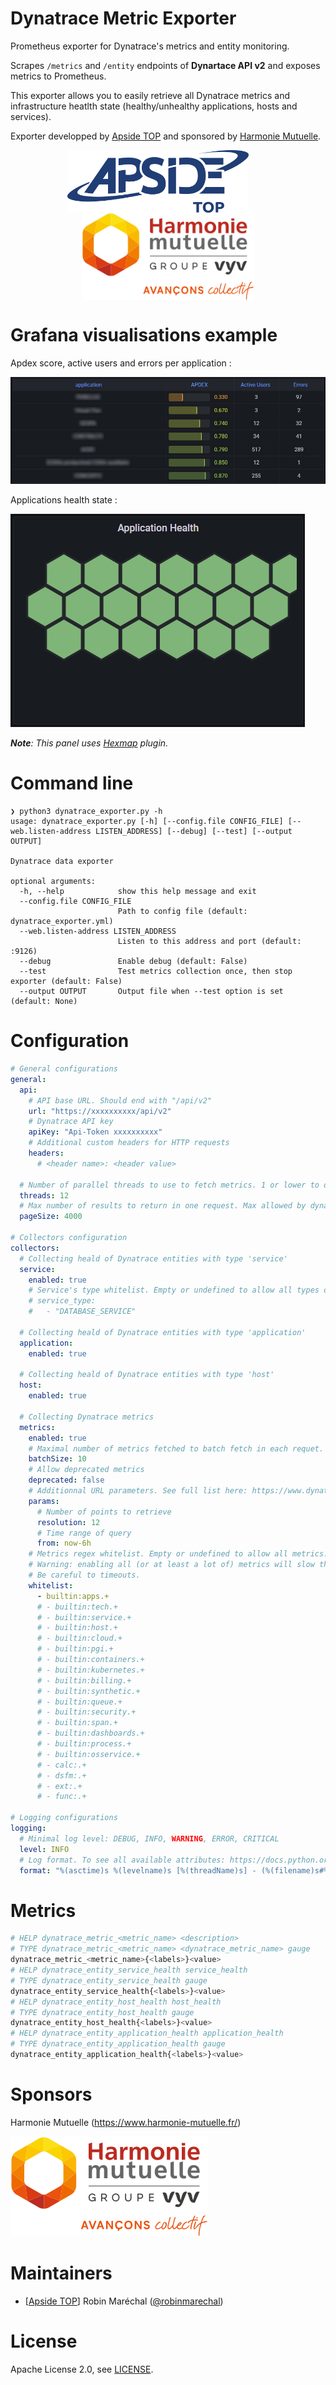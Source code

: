 # Dynatrace Metric Exporter

Prometheus exporter for Dynatrace's metrics and entity monitoring.

Scrapes `/metrics` and `/entity` endpoints of **Dynartace API v2** and exposes metrics to Prometheus.

This exporter allows you to easily retrieve all Dynatrace metrics and infrastructure heatlth state (healthy/unhealthy applications, hosts and services).

Exporter developped by [Apside TOP](https://www.apside.com/) and sponsored by [Harmonie Mutuelle](https://www.harmonie-mutuelle.fr/).


<div align="center">
  <img alt="Apside TOP" src="assets/logo_apside_top.png" height="100" align="center" />
  &emsp;&emsp;
  <img alt="Harmonie Mutuelle" src="assets/logo_hm.svg" height="140" align="center" />
</div>

# Grafana visualisations example 

Apdex score, active users and errors per application :

![Grafana Table](assets/grafana_table_apdex.png?raw=true "Apdex score, active users and errors per application")

Applications health state :

![Applications health state](assets/grafana_honeycomb_application.png?raw=true "Applications health state")

***Note**: This panel uses [Hexmap](https://grafana.com/grafana/plugins/marcusolsson-hexmap-panel/) plugin.*

# Command line

```
❯ python3 dynatrace_exporter.py -h
usage: dynatrace_exporter.py [-h] [--config.file CONFIG_FILE] [--web.listen-address LISTEN_ADDRESS] [--debug] [--test] [--output OUTPUT]

Dynatrace data exporter

optional arguments:
  -h, --help            show this help message and exit
  --config.file CONFIG_FILE
                        Path to config file (default: dynatrace_exporter.yml)
  --web.listen-address LISTEN_ADDRESS
                        Listen to this address and port (default: :9126)
  --debug               Enable debug (default: False)
  --test                Test metrics collection once, then stop exporter (default: False)
  --output OUTPUT       Output file when --test option is set (default: None)
```

# Configuration

```yml
# General configurations
general:
  api:
    # API base URL. Should end with "/api/v2"
    url: "https://xxxxxxxxxx/api/v2"
    # Dynatrace API key
    apiKey: "Api-Token xxxxxxxxxx"
    # Additional custom headers for HTTP requests
    headers:
      # <header name>: <header value>
  
  # Number of parallel threads to use to fetch metrics. 1 or lower to disable multithreading
  threads: 12 
  # Max number of results to return in one request. Max allowed by dynatrace is 4000
  pageSize: 4000

# Collectors configuration
collectors:
  # Collecting heald of Dynatrace entities with type 'service'
  service:
    enabled: true
    # Service's type whitelist. Empty or undefined to allow all types of service
    # service_type:
    #   - "DATABASE_SERVICE"
      
  # Collecting heald of Dynatrace entities with type 'application'
  application:
    enabled: true

  # Collecting heald of Dynatrace entities with type 'host'
  host:
    enabled: true

  # Collecting Dynatrace metrics
  metrics:
    enabled: true
    # Maximal number of metrics fetched to batch fetch in each requet. Max allowed by dynatrace is 10
    batchSize: 10 
    # Allow deprecated metrics
    deprecated: false
    # Additionnal URL parameters. See full list here: https://www.dynatrace.com/support/help/dynatrace-api/environment-api/metric-v2/get-data-points 
    params:
      # Number of points to retrieve
      resolution: 12 
      # Time range of query
      from: now-6h 
    # Metrics regex whitelist. Empty or undefined to allow all metrics. 
    # Warning: enabling all (or at least a lot of) metrics will slow the exporter down to several minutes. 
    # Be careful to timeouts.
    whitelist:
      - builtin:apps.+ 
      # - builtin:tech.+ 
      # - builtin:service.+ 
      # - builtin:host.+ 
      # - builtin:cloud.+ 
      # - builtin:pgi.+ 
      # - builtin:containers.+ 
      # - builtin:kubernetes.+ 
      # - builtin:billing.+ 
      # - builtin:synthetic.+ 
      # - builtin:queue.+ 
      # - builtin:security.+ 
      # - builtin:span.+ 
      # - builtin:dashboards.+ 
      # - builtin:process.+ 
      # - builtin:osservice.+ 
      # - calc:.+ 
      # - dsfm:.+ 
      # - ext:.+ 
      # - func:.+ 

# Logging configurations
logging:
  # Minimal log level: DEBUG, INFO, WARNING, ERROR, CRITICAL
  level: INFO 
  # Log format. To see all available attributes: https://docs.python.org/3/library/logging.html#logrecord-attributes 
  format: "%(asctime)s %(levelname)s [%(threadName)s] - (%(filename)s#%(lineno)d) - %(message)s"
```

# Metrics

```bash
# HELP dynatrace_metric_<metric_name> <description>
# TYPE dynatrace_metric_<metric_name> <dynatrace_metric_name> gauge
dynatrace_metric_<metric_name>{<labels>}<value>
# HELP dynatrace_entity_service_health service_health
# TYPE dynatrace_entity_service_health gauge 
dynatrace_entity_service_health{<labels>}<value>
# HELP dynatrace_entity_host_health host_health
# TYPE dynatrace_entity_host_health gauge 
dynatrace_entity_host_health{<labels>}<value>
# HELP dynatrace_entity_application_health application_health
# TYPE dynatrace_entity_application_health gauge 
dynatrace_entity_application_health{<labels>}<value>
```

# Sponsors

Harmonie Mutuelle (https://www.harmonie-mutuelle.fr/) 

![Logo Harmonie Mutuelle](assets/logo_hm.svg "Logo Harmonie Mutuelle")


# Maintainers

* [[Apside TOP](https://www.apside.com/)] Robin Maréchal ([@robinmarechal](https://github.com/robinmarechal))

# License

Apache License 2.0, see [LICENSE](LICENSE).
